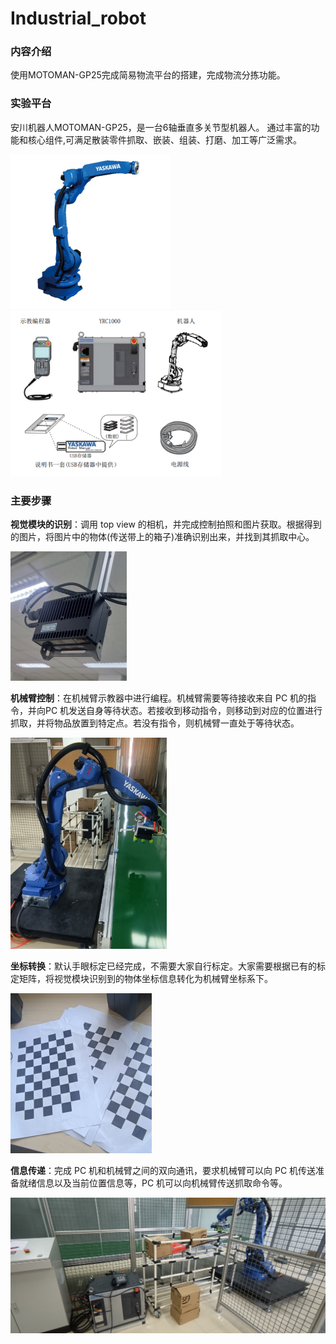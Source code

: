 # Industrial_robot
### **内容介绍**

使用MOTOMAN-GP25完成简易物流平台的搭建，完成物流分拣功能。

### **实验平台**

安川机器人MOTOMAN-GP25，是一台6轴垂直多关节型机器人。 通过丰富的功能和核心组件,可满足散装零件抓取、嵌装、组装、打磨、加工等广泛需求。

<img src="README/E992E43C-E709-4D5F-ABA1-8EB46B5DC82A.png" alt="E992E43C-E709-4D5F-ABA1-8EB46B5DC82A" style="zoom: 25%;" />

<img src="README/5E237779-A1E7-453F-8B45-3FE68F11698F.png" alt="5E237779-A1E7-453F-8B45-3FE68F11698F" style="zoom: 33%;" />

### **主要步骤**

**视觉模块的识别**：调用 top view 的相机，并完成控制拍照和图片获取。根据得到的图片，将图片中的物体(传送带上的箱子)准确识别出来，并找到其抓取中心。

<img src="README/36ADA9C5-CDA9-48A9-B9C3-363A6BC63461.png" alt="36ADA9C5-CDA9-48A9-B9C3-363A6BC63461" style="zoom: 25%;" />

**机械臂控制**：在机械臂示教器中进行编程。机械臂需要等待接收来自 PC 机的指令，并向PC 机发送自身等待状态。若接收到移动指令，则移动到对应的位置进行抓取，并将物品放置到特定点。若没有指令，则机械臂一直处于等待状态。

<img src="README/0EABCB64-05A2-4A29-890B-BE60E1351FB3.png" alt="0EABCB64-05A2-4A29-890B-BE60E1351FB3" style="zoom: 33%;" />

**坐标转换**：默认手眼标定已经完成，不需要大家自行标定。大家需要根据已有的标定矩阵，将视觉模块识别到的物体坐标信息转化为机械臂坐标系下。

<img src="README/E405E40C-CF17-45E0-BD8D-B94D386D5DBC.png" alt="E405E40C-CF17-45E0-BD8D-B94D386D5DBC" style="zoom:25%;" />

**信息传递**：完成 PC 机和机械臂之间的双向通讯，要求机械臂可以向 PC 机传送准备就绪信息以及当前位置信息等，PC 机可以向机械臂传送抓取命令等。

![9B3FFAAC-D0BD-43A4-9BE8-38C725F8E598](README/9B3FFAAC-D0BD-43A4-9BE8-38C725F8E598.png)

